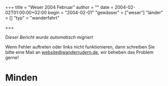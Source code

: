 +++
title = "Weser 2004 Februar"
author = ""
date = 2004-02-02T01:00:00+02:00
begin = "2004-02-01"
"gewässer" = ["weser"]
"länder" = []
"typ" = "wanderfahrt"

+++


*Dieser Bericht wurde automatisch migriert*

Wenn Fehler auftreten oder links nicht funktionieren, dann schreiben Sie bitte eine Mail an website@wanderrudern.de, wir beheben das Problem gerne!



# Minden


